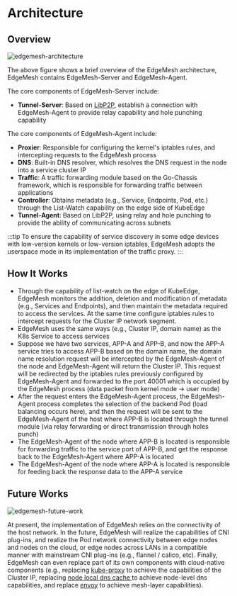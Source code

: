 # Architecture

## Overview

![edgemesh-architecture](/images/advanced/em-arch.png)

The above figure shows a brief overview of the EdgeMesh architecture, EdgeMesh contains EdgeMesh-Server and EdgeMesh-Agent.

The core components of EdgeMesh-Server include:

- **Tunnel-Server**: Based on [LibP2P](https://github.com/libp2p/go-libp2p), establish a connection with EdgeMesh-Agent to provide relay capability and hole punching capability

The core components of EdgeMesh-Agent include:

- **Proxier**: Responsible for configuring the kernel's iptables rules, and intercepting requests to the EdgeMesh process
- **DNS**: Built-in DNS resolver, which resolves the DNS request in the node into a service cluster IP
- **Traffic**: A traffic forwarding module based on the Go-Chassis framework, which is responsible for forwarding traffic between applications
- **Controller**: Obtains metadata (e.g., Service, Endpoints, Pod, etc.) through the List-Watch capability on the edge side of KubeEdge
- **Tunnel-Agent**: Based on LibP2P, using relay and hole punching to provide the ability of communicating across subnets

:::tip
To ensure the capability of service discovery in some edge devices with low-version kernels or low-version iptables, EdgeMesh adopts the userspace mode in its implementation of the traffic proxy.
:::

## How It Works

- Through the capability of list-watch on the edge of KubeEdge, EdgeMesh monitors the addition, deletion and modification of metadata (e.g., Services and Endpoints), and then maintain the metadata required to access the services. At the same time configure iptables rules to intercept requests for the Cluster IP network segment.
- EdgeMesh uses the same ways (e.g., Cluster IP, domain name) as the K8s Service to access services
- Suppose we have two services, APP-A and APP-B, and now the APP-A service tries to access APP-B based on the domain name, the domain name resolution request will be intercepted by the EdgeMesh-Agent of the node and EdgeMesh-Agent will return the Cluster IP. This request will be redirected by the iptables rules previously configured by EdgeMesh-Agent and forwarded to the port 40001 which is occupied by the EdgeMesh process (data packet from kernel mode -> user mode)
- After the request enters the EdgeMesh-Agent process, the EdgeMesh-Agent process completes the selection of the backend Pod (load balancing occurs here), and then the request will be sent to the EdgeMesh-Agent of the host where APP-B is located through the tunnel module (via relay forwarding or direct transmission through holes punch)
- The EdgeMesh-Agent of the node where APP-B is located is responsible for forwarding traffic to the service port of APP-B, and get the response back to the EdgeMesh-Agent where APP-A is located
- The EdgeMesh-Agent of the node where APP-A is located is responsible for feeding back the response data to the APP-A service

## Future Works

![edgemesh-future-work](/images/advanced/future-work.png)

At present, the implementation of EdgeMesh relies on the connectivity of the host network. In the future, EdgeMesh will realize the capabilities of CNI plug-ins, and realize the Pod network connectivity between edge nodes and nodes on the cloud, or edge nodes across LANs in a  compatible manner with mainstream CNI plug-ins (e.g., flannel / calico, etc). Finally, EdgeMesh can even replace part of its own components with cloud-native components (e.g., replacing [kube-proxy](https://kubernetes.io/docs/reference/command-line-tools-reference/kube-proxy/) to achieve the capabilities of the Cluster IP, replacing [node local dns cache ](https://kubernetes.io/docs/tasks/administer-cluster/nodelocaldns/) to achieve node-level dns capabilities, and replace [envoy](https://www.envoyproxy.io/) to achieve mesh-layer capabilities).
